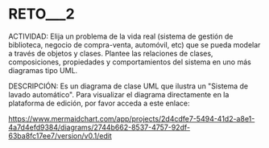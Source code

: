 # RETO___2
ACTIVIDAD: Elija un problema de la vida real (sistema de gestión de biblioteca, negocio de compra-venta, automóvil, etc) que se pueda modelar a través de objetos y clases. Plantee las relaciones de clases, composiciones, propiedades y comportamientos del sistema en uno más diagramas tipo UML.


DESCRIPCIÓN: Es un diagrama de clase UML que ilustra un "Sistema de lavado automático". Para visualizar el diagrama directamente en la plataforma de edición, por favor acceda a este enlace: 

https://www.mermaidchart.com/app/projects/2d4cdfe7-5494-41d2-a8e1-4a7d4efd9384/diagrams/2744b662-8537-4757-92df-63ba8fc17ee7/version/v0.1/edit
